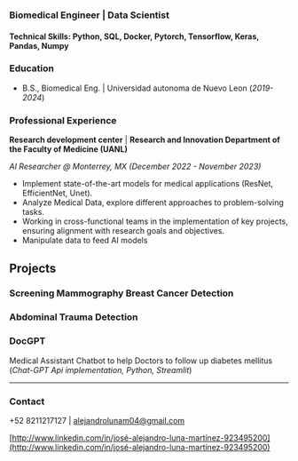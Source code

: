 ### Biomedical Engineer | Data Scientist 

#### Technical Skills: Python, SQL, Docker, Pytorch, Tensorflow, Keras, Pandas, Numpy

### Education
- B.S., Biomedical Eng. | Universidad autonoma de Nuevo Leon (_2019-2024_)

### Professional Experience
**Research development center** | **Research and Innovation Department of the Faculty of Medicine (UANL)**

*AI Researcher @ Monterrey, MX (_December 2022 - November 2023_)*

- Implement state-of-the-art models for medical applications (ResNet, EfficientNet, Unet).
- Analyze Medical Data, explore different approaches to problem-solving tasks.
- Working in cross-functional teams in the implementation of key projects, ensuring alignment with research goals and objectives.
- Manipulate data to feed AI models

## Projects

### Screening Mammography Breast Cancer Detection


### Abdominal Trauma Detection


### DocGPT
Medical Assistant Chatbot to help Doctors to follow up diabetes mellitus (*Chat-GPT Api implementation, Python, Streamlit*) 

---

### Contact

 +52 8211217127 | alejandrolunam04@gmail.com

[http://www.linkedin.com/in/josé-alejandro-luna-martínez-923495200](http://www.linkedin.com/in/josé-alejandro-luna-martínez-923495200)

